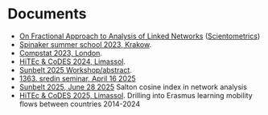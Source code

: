 # Documents

- [On Fractional Approach to Analysis of Linked Networks](./Fractional.pdf) ([Scientometrics](https://link.springer.com/article/10.1007/s11192-020-03383-y))
- [Spinaker summer school 2023, Krakow](./wnets.pdf).
- [Compstat 2023, London](./compstat23.pdf).
- [HiTEc & CoDES 2024, Limassol](./truncated.pdf).
- [Sunbelt 2025 Workshop/abstract](./Sunbelt-Abstract%20159.pdf).
- [1363. sredin seminar, April 16 2025](./sreda1363.pdf)
- [Sunbelt 2025, June 28 2025](./Salton.pdf) Salton cosine index in network analysis
- [HiTEc & CoDES 2025, Limassol](./Erasmus_HiTEc.pdf). Drilling into Erasmus learning mobility flows between countries 2014-2024
